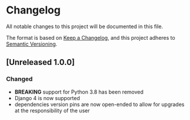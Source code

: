 # Changelog

All notable changes to this project will be documented in this file.

The format is based on [Keep a Changelog](https://keepachangelog.com/en/1.0.0/),
and this project adheres to [Semantic Versioning](https://semver.org/spec/v2.0.0.html).

## [Unreleased 1.0.0]

### Changed

- **BREAKING** support for Python 3.8 has been removed
- Django 4 is now supported
- dependencies version pins are now open-ended to allow for upgrades at the responsibility of the user
